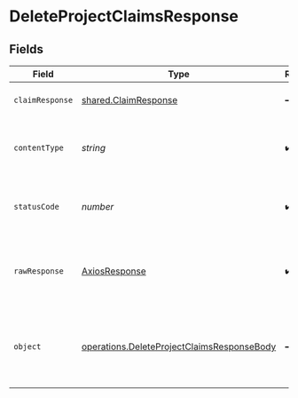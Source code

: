 # DeleteProjectClaimsResponse


## Fields

| Field                                                                                                           | Type                                                                                                            | Required                                                                                                        | Description                                                                                                     |
| --------------------------------------------------------------------------------------------------------------- | --------------------------------------------------------------------------------------------------------------- | --------------------------------------------------------------------------------------------------------------- | --------------------------------------------------------------------------------------------------------------- |
| `claimResponse`                                                                                                 | [shared.ClaimResponse](../../../sdk/models/shared/claimresponse.md)                                             | :heavy_minus_sign:                                                                                              | Claims successfully deleted.                                                                                    |
| `contentType`                                                                                                   | *string*                                                                                                        | :heavy_check_mark:                                                                                              | HTTP response content type for this operation                                                                   |
| `statusCode`                                                                                                    | *number*                                                                                                        | :heavy_check_mark:                                                                                              | HTTP response status code for this operation                                                                    |
| `rawResponse`                                                                                                   | [AxiosResponse](https://axios-http.com/docs/res_schema)                                                         | :heavy_check_mark:                                                                                              | Raw HTTP response; suitable for custom response parsing                                                         |
| `object`                                                                                                        | [operations.DeleteProjectClaimsResponseBody](../../../sdk/models/operations/deleteprojectclaimsresponsebody.md) | :heavy_minus_sign:                                                                                              | The request is malformed (e.g, a given path parameter is invalid)<br/>                                          |